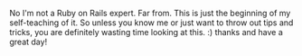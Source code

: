 No I'm not a Ruby on Rails expert. Far from. This is just the beginning of my self-teaching of it. So unless you know me or just want to throw out tips and tricks, you are definitely wasting time looking at this. :) thanks and have a great day!
